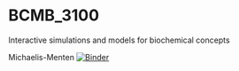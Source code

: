 # BCMB_3100
Interactive simulations and models for biochemical concepts

Michaelis-Menten 
[![Binder](https://mybinder.org/badge_logo.svg)](https://mybinder.org/v2/gh/DeannaLanier/BCMB_3100/main?labpath=Michaels_Menten.ipynb)
